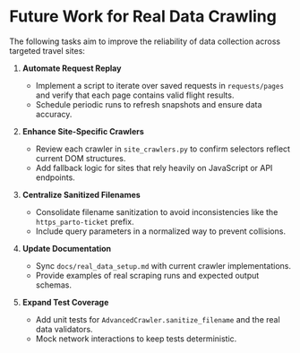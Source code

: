 # Future Work for Real Data Crawling

The following tasks aim to improve the reliability of data collection across targeted travel sites:

1. **Automate Request Replay**
   - Implement a script to iterate over saved requests in `requests/pages` and verify that each page contains valid flight results.
   - Schedule periodic runs to refresh snapshots and ensure data accuracy.

2. **Enhance Site-Specific Crawlers**
   - Review each crawler in `site_crawlers.py` to confirm selectors reflect current DOM structures.
   - Add fallback logic for sites that rely heavily on JavaScript or API endpoints.

3. **Centralize Sanitized Filenames**
   - Consolidate filename sanitization to avoid inconsistencies like the `https_parto-ticket` prefix.
   - Include query parameters in a normalized way to prevent collisions.

4. **Update Documentation**
   - Sync `docs/real_data_setup.md` with current crawler implementations.
   - Provide examples of real scraping runs and expected output schemas.

5. **Expand Test Coverage**
   - Add unit tests for `AdvancedCrawler.sanitize_filename` and the real data validators.
   - Mock network interactions to keep tests deterministic.

